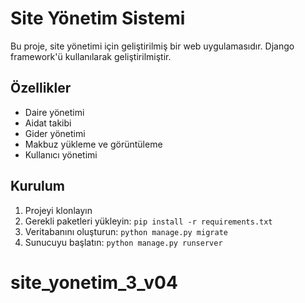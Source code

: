 # Site Yönetim Sistemi

Bu proje, site yönetimi için geliştirilmiş bir web uygulamasıdır. Django framework'ü kullanılarak geliştirilmiştir.

## Özellikler

- Daire yönetimi
- Aidat takibi
- Gider yönetimi
- Makbuz yükleme ve görüntüleme
- Kullanıcı yönetimi

## Kurulum

1. Projeyi klonlayın
2. Gerekli paketleri yükleyin: `pip install -r requirements.txt`
3. Veritabanını oluşturun: `python manage.py migrate`
4. Sunucuyu başlatın: `python manage.py runserver`
# site_yonetim_3_v04
